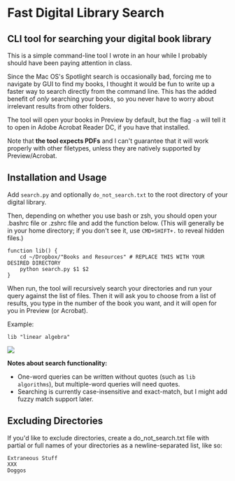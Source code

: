 # Fast Digital Library Search
## CLI tool for searching your digital book library

This is a simple command-line tool I wrote in an hour while I probably should have been paying attention in class.

Since the Mac OS's Spotlight search is occasionally bad, forcing me to navigate by GUI to find my books, I thought it would be fun to write up a faster way to search directly from the command line. This has the added benefit of *only* searching your books, so you never have to worry about irrelevant results from other folders.

The tool will open your books in Preview by default, but the flag `-a` will tell it to open in Adobe Acrobat Reader DC, if you have that installed.

Note that **the tool expects PDFs** and I can't guarantee that it will work properly with other filetypes, unless they are natively supported by Preview/Acrobat.

## Installation and Usage

Add `search.py` and optionally `do_not_search.txt` to the root directory of your digital library. 

Then, depending on whether you use bash or zsh, you should open your .bashrc file or .zshrc file and add the function below. (This will generally be in your home directory; if you don't see it, use `CMD+SHIFT+.` to reveal hidden files.)

```
function lib() {
    cd ~/Dropbox/"Books and Resources" # REPLACE THIS WITH YOUR DESIRED DIRECTORY
    python search.py $1 $2
}
```

When run, the tool will recursively search your directories and run your query against the list of files. Then it will ask you to choose from a list of results, you type in the number of the book you want, and it will open for you in Preview (or Acrobat).

Example:

`lib "linear algebra"`

![](https://www.dropbox.com/s/97nm22i5huqq93q/example_search.png?dl=0)

**Notes about search functionality:**

- One-word queries can be written without quotes (such as `lib algorithms`), but multiple-word queries will need quotes.
- Searching is currently case-insensitive and exact-match, but I might add fuzzy match support later.

## Excluding Directories

If you'd like to exclude directories, create a do_not_search.txt file with partial or full names of your directories as a newline-separated list, like so:

```
Extraneous Stuff
XXX
Doggos
```
